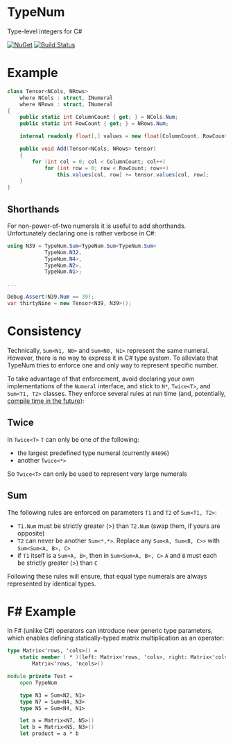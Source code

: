 # TypeNum
Type-level integers for C#

[![NuGet](https://img.shields.io/nuget/v/TypeNum.svg)](https://www.nuget.org/packages/TypeNum/)
[![Build Status](https://losttech.visualstudio.com/TypeNum/_apis/build/status/losttech.TypeNum?branchName=master)](https://losttech.visualstudio.com/TypeNum/_build/latest?definitionId=29&branchName=master)

# Example
```csharp
class Tensor<NCols, NRows>
    where NCols : struct, INumeral
    where NRows : struct, INumeral
{
    public static int ColumnCount { get; } = NCols.Num;
    public static int RowCount { get; } = NRows.Num;

    internal readonly float[,] values = new float[ColumnCount, RowCount];

    public void Add(Tensor<NCols, NRows> tensor)
    {
        for (int col = 0; col < ColumnCount; col++)
            for (int row = 0; row < RowCount; row++)
                this.values[col, row] += tensor.values[col, row];
    }
}
```

## Shorthands
For non-power-of-two numerals it is useful to add shorthands.
Unfortunately declaring one is rather verbose in C#:
```csharp
using N39 = TypeNum.Sum<TypeNum.Sum<TypeNum.Sum<
			TypeNum.N32,
			TypeNum.N4>,
			TypeNum.N2>,
			TypeNum.N1>;

...

Debug.Assert(N39.Num == 39);
var thirtyNine = new Tensor<N39, N39>();
```

# Consistency
Technically, `Sum<N1, N0>` and `Sum<N0, N1>` represent the same numeral.
However, there is no way to express it in C# type system. To alleviate that
TypeNum tries to enforce one and only way to represent specific number.

To take advantage of that enforcement, avoid declaring your own implementations
of the `Numeral` interface, and stick to `N*`, `Twice<T>`, and `Sum<T1, T2>`
classes. They enforce several rules at run time (and, potentially, [compile
time in the future](https://github.com/losttech/TypeNum/issues/1)):

## Twice
In `Twice<T>` `T` can only be one of the following:

* the largest predefined type numeral (currently `N4096`)
* another `Twice<*>`

So `Twice<T>` can only be used to represent very large numerals

## Sum
The following rules are enforced on parameters `T1` and `T2` of `Sum<T1, T2>`:

* `T1.Num` must be strictly greater (>) than `T2.Num` (swap them, if yours are opposite)
* `T2` can never be another `Sum<*,*>`. Replace any `Sum<A, Sum<B, C>>` with
`Sum<Sum<A, B>, C>`
* if `T1` itself is a `Sum<A, B>`, then in `Sum<Sum<A, B>, C>` `A` and `B` must
each be strictly greater (>) than `C`

Following these rules will ensure, that equal type numerals are always
represented by identical types.

# F# Example
In F# (unlike C#) operators can introduce new generic type parameters,
which enables defining statically-typed matrix multiplication as an operator:

```fsharp
type Matrix<'rows, 'cols>() =
    static member ( * )(left: Matrix<'rows, 'cols>, right: Matrix<'cols, 'ncols>) =
        Matrix<'rows, 'ncols>()

module private Test =
    open TypeNum

    type N3 = Sum<N2, N1>
    type N7 = Sum<N4, N3>
    type N5 = Sum<N4, N1>

    let a = Matrix<N7, N5>()
    let b = Matrix<N5, N3>()
    let product = a * b

```